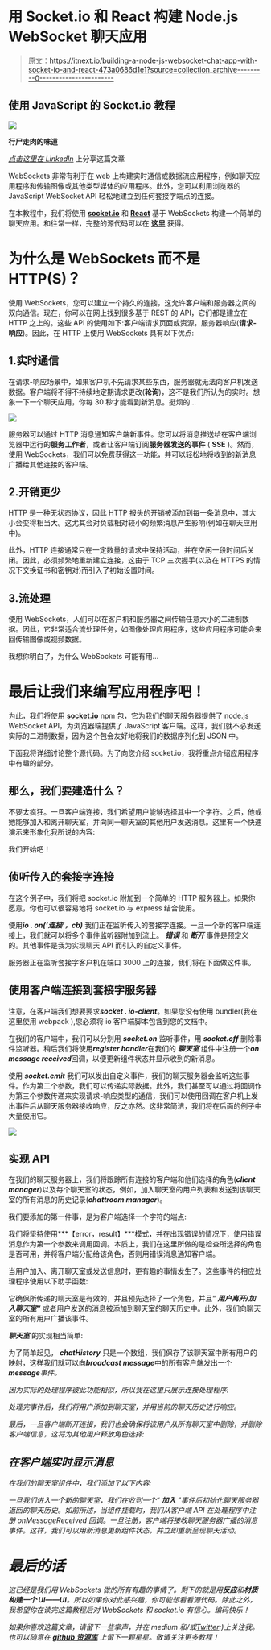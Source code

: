 # 用 Socket.io 和 React 构建 Node.js WebSocket 聊天应用

> 原文：<https://itnext.io/building-a-node-js-websocket-chat-app-with-socket-io-and-react-473a0686d1e1?source=collection_archive---------0----------------------->

## 使用 JavaScript 的 Socket.io 教程

![](img/e5dd0ea9f3a4a509feaea312ec7a798e.png)

**行尸走肉的味道**

[*点击这里在 LinkedIn*](https://www.linkedin.com/cws/share?url=https%3A%2F%2Fitnext.io%2Fbuilding-a-node-js-websocket-chat-app-with-socket-io-and-react-473a0686d1e1) 上分享这篇文章

WebSockets 非常有利于在 web 上构建实时通信或数据流应用程序，例如聊天应用程序和传输图像或其他类型媒体的应用程序。此外，您可以利用浏览器的 JavaScript WebSocket API 轻松地建立到任何套接字端点的连接。

在本教程中，我们将使用 [**socket.io**](https://socket.io/) 和 [**React**](https://reactjs.org/) 基于 WebSockets 构建一个简单的聊天应用。和往常一样，完整的源代码可以在 [**这里**](https://github.com/justadudewhohacks/websocket-chat) 获得。

# 为什么是 WebSockets 而不是 HTTP(S)？

使用 WebSockets，您可以建立一个持久的连接，这允许客户端和服务器之间的双向通信。现在，你可以在网上找到很多基于 REST 的 API，它们都是建立在 HTTP 之上的。这些 API 的使用如下:客户端请求页面或资源，服务器响应(**请求-响应**)。因此，在 HTTP 上使用 WebSockets 具有以下优点:

## 1.实时通信

在请求-响应场景中，如果客户机不先请求某些东西，服务器就无法向客户机发送数据。客户端将不得不持续地定期请求更改(**轮询**)，这不是我们所认为的实时。想象一下一个聊天应用，你每 30 秒才能看到新消息。挺烦的…

![](img/abd56610d45f1437ad735da6fe8885ca.png)

服务器可以通过 HTTP 消息通知客户端新事件。您可以将消息推送给在客户端浏览器中运行的**服务工作者**，或者让客户端订阅**服务器发送的事件** ( **SSE** )。然而，使用 WebSockets，我们可以免费获得这一功能，并可以轻松地将收到的新消息广播给其他连接的客户端。

## 2.开销更少

HTTP 是一种无状态协议，因此 HTTP 报头的开销被添加到每一条消息中，其大小会变得相当大。这尤其会对负载相对较小的频繁消息产生影响(例如在聊天应用中)。

此外，HTTP 连接通常只在一定数量的请求中保持活动，并在空闲一段时间后关闭。因此，必须频繁地重新建立连接，这由于 TCP 三次握手(以及在 HTTPS 的情况下交换证书和密钥对)而引入了初始设置时间。

## 3.流处理

使用 WebSockets，人们可以在客户机和服务器之间传输任意大小的二进制数据。因此，它非常适合流处理任务，如图像处理应用程序，这些应用程序可能会来回传输图像或视频数据。

我想你明白了，为什么 WebSockets 可能有用…

# 最后让我们来编写应用程序吧！

为此，我们将使用 [**socket.io**](https://www.npmjs.com/package/socket.io) npm 包，它为我们的聊天服务器提供了 node.js WebSocket API，为浏览器端提供了 JavaScript 客户端。这样，我们就不必发送实际的二进制数据，因为这个包会友好地将我们的数据序列化到 JSON 中。

下面我将详细讨论整个源代码。为了向您介绍 socket.io，我将重点介绍应用程序中有趣的部分。

## 那么，我们要建造什么？

不要太疯狂。一旦客户端连接，我们希望用户能够选择其中一个字符。之后，他或她能够加入和离开聊天室，并向同一聊天室的其他用户发送消息。这里有一个快速演示来形象化我所说的内容:

我们开始吧！

## 侦听传入的套接字连接

在这个例子中，我们将把 socket.io 附加到一个简单的 HTTP 服务器上。如果你愿意，你也可以很容易地将 socket.io 与 express 结合使用。

使用***io . on(‘连接’，cb)*** 我们正在监听传入的套接字连接。一旦一个新的客户端连接上，我们就可以将多个事件监听器附加到流上。 ***错误*** 和 ***断开*** 事件是预定义的。其他事件是我为实现聊天 API 而引入的自定义事件。

服务器正在监听套接字客户机在端口 3000 上的连接，我们将在下面做这件事。

## 使用客户端连接到套接字服务器

注意，在客户端我们想要要求***socket . io-client***。如果您没有使用 bundler(我在这里使用 webpack ),您必须将 io 客户端脚本包含到您的文档中。

在我们的客户端中，我们可以分别用 ***socket.on*** 监听事件，用 ***socket.off*** 删除事件监听器。稍后我们将使用***register handler***在我们的 ***聊天室*** 组件中注册一个***on message received***回调，以便更新组件状态并显示收到的新消息。

使用 ***socket.emit*** 我们可以发出自定义事件，我们的聊天服务器会监听这些事件。作为第二个参数，我们可以传递实际数据。此外，我们甚至可以通过将回调作为第三个参数传递来实现请求-响应类型的通信，我们可以使用回调在客户机上发出事件后从聊天服务器接收响应，反之亦然。这非常简洁，我们将在后面的例子中大量使用它。

![](img/555cf80ae6f4ed7b28933c6fbe810a14.png)

## 实现 API

在我们的聊天服务器上，我们将跟踪所有连接的客户端和他们选择的角色(***client manager***)以及每个聊天室的状态，例如，加入聊天室的用户列表和发送到该聊天室的所有消息的历史记录(***chattroom manager***)。

我们要添加的第一件事，是为客户端选择一个字符的端点:

我们将坚持使用***【error，result】***模式，并在出现错误的情况下，使用错误消息作为第一个参数来调用回调。本质上，我们在这里所做的是检查所选择的角色是否可用，并将客户端分配给该角色，否则用错误消息通知客户端。

当用户加入、离开聊天室或发送信息时，更有趣的事情发生了。这些事件的相应处理程序使用以下助手函数:

它确保所传递的聊天室是有效的，并且预先选择了一个角色，并且“ ***用户离开/加入聊天室”*** 或者用户发送的消息被添加到聊天室的聊天历史中。此外，我们向聊天室的所有用户广播该事件。

***聊天室*** 的实现相当简单:

为了简单起见， ***chatHistory*** 只是一个数组，我们保存了该聊天室中所有用户的映射，这样我们就可以向***broadcast message***中的所有客户端发出一个***message****事件。*

*因为实际的处理程序彼此功能相似，所以我在这里只展示连接处理程序:*

*处理完事件后，我们将用户添加到聊天室，并用当前的聊天历史进行响应。*

*最后，一旦客户端断开连接，我们也会确保将该用户从所有聊天室中删除，并删除客户端信息，这将为其他用户释放角色选择:*

## *在客户端实时显示消息*

*在我们的聊天室组件中，我们添加了以下内容:*

*一旦我们进入一个新的聊天室，我们在收到一个“ ***加入*** ”事件后初始化聊天服务器返回的聊天历史。如前所述，当组件挂载时，我们从客户端 API 在处理程序中注册 onMessageReceived 回调。一旦注册，客户端将接收聊天服务器广播的消息事件。这样，我们可以用新消息更新组件状态，并立即重新呈现聊天活动。*

# *最后的话*

*这已经是我们用 WebSockets 做的所有有趣的事情了。剩下的就是用**反应**和**材质构建一个 UI——UI**。所以如果你对此感兴趣，你可能想看看源代码。除此之外，我希望你在读完这篇教程后对 WebSockets 和 socket.io 有信心。编码快乐！*

**如果你喜欢这篇文章，请留下一些掌声，并在 medium 和/或*[*Twitter*](https://twitter.com/justadudewhohax)*:)上关注我。也可以随意在* [***github 资源库***](https://github.com/justadudewhohacks/websocket-chat) *上留下一颗星星。敬请关注更多教程！**